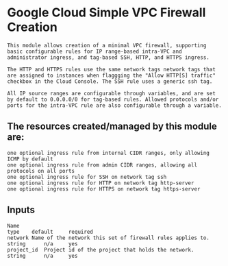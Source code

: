 # Google Cloud Simple VPC Firewall Creation
    This module allows creation of a minimal VPC firewall, supporting basic configurable rules for IP range-based intra-VPC and administrator ingress, and tag-based SSH, HTTP, and HTTPS ingress.

    The HTTP and HTTPS rules use the same network tags network tags that are assigned to instances when flaggging the "Allow HTTP[S] traffic" checkbox in the Cloud Console. The SSH rule uses a generic ssh tag.

    All IP source ranges are configurable through variables, and are set by default to 0.0.0.0/0 for tag-based rules. Allowed protocols and/or ports for the intra-VPC rule are also configurable through a variable.

## The resources created/managed by this module are:
    one optional ingress rule from internal CIDR ranges, only allowing ICMP by default
    one optional ingress rule from admin CIDR ranges, allowing all protocols on all ports
    one optional ingress rule for SSH on network tag ssh
    one optional ingress rule for HTTP on network tag http-server
    one optional ingress rule for HTTPS on network tag https-server

## Inputs
    Name                                                                type    default     required
    network	Name of the network this set of firewall rules applies to.	string	    n/a	    yes
    project_id	Project id of the project that holds the network.	    string	    n/a	    yes
